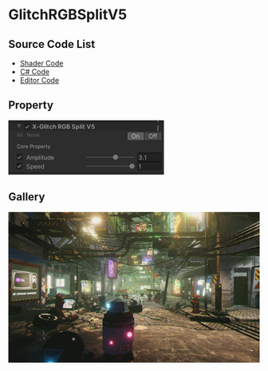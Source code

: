 
# GlitchRGBSplitV5

## Source Code List
- [Shader Code](Shader/GlitchRGBSplitV5.shader)
- [C# Code](GlitchRGBSplitV5.cs)
- [Editor Code](Editor/GlitchRGBSplitV5Editor.cs)


## Property
![](https://raw.githubusercontent.com/QianMo/X-PostProcessing-Gallery/master/Media/Glitch/GlitchRGBSplitV5/GlitchRGBSplitV5.png)

## Gallery

![](https://raw.githubusercontent.com/QianMo/X-PostProcessing-Gallery/master/Media/Glitch/GlitchRGBSplitV5/GlitchRGBSplitV5.gif)
